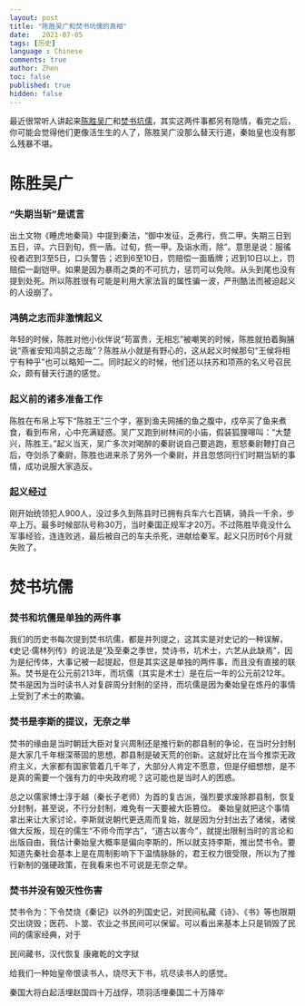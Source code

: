 ```yaml
---
layout: post
title: "陈胜吴广和焚书坑儒的真相"
date:   2021-07-05
tags: [历史]
language : Chinese
comments: true
author: Zhen
toc: false
published: true
hidden: false
---
```

最近很常听人讲起来[陈胜吴广](https://zh.wikipedia.org/wiki/%E5%A4%A7%E6%B3%BD%E4%B9%A1%E8%B5%B7%E4%B9%89)和[焚书坑儒](https://zh.wikipedia.org/wiki/%E7%84%9A%E4%B9%A6%E5%9D%91%E5%84%92)，其实这两件事都另有隐情，看完之后，你可能会觉得他们更像活生生的人了，陈胜吴广没那么替天行道，秦始皇也没有那么残暴不堪。

# 陈胜吴广
### “失期当斩”是谎言
出土文物《睡虎地秦简》中提到秦法，“御中发征，乏弗行，赀二甲。失期三日到五日，谇。六日到旬，赀一盾。过旬，赀一甲。及诣水雨，除”。意思是说：服徭役者迟到3至5日，口头警告；迟到6至10日，罚赔偿一面盾牌；迟到10日以上，罚赔偿一副铠甲。如果是因为暴雨之类的不可抗力，惩罚可以免除。从头到尾也没有提到处死。所以陈胜很有可能是利用大家法盲的属性骗一波，严刑酷法而被迫起义的人设崩了。

### 鸿鹄之志而非激情起义
年轻的时候，陈胜对他小伙伴说“苟富贵，无相忘”被嘲笑的时候，陈胜就拍着胸脯说“燕雀安知鸿鹄之志哉”？陈胜从小就是有野心的，这从起义时候那句“王侯将相宁有种乎”也可以略知一二。同时起义的时候，他们还以扶苏和项燕的名义号召民众，颇有替天行道的感觉。

### 起义前的诸多准备工作
陈胜在布帛上写下“陈胜王”三个字，塞到渔夫网捕的鱼之腹中，戍卒买了鱼来煮食，看到布帛，心中充满疑惑。吴广又跑到树林间的小庙，假装狐狸嗥叫：“大楚兴，陈胜王。”起义当天，吴广多次对喝醉的秦尉说自己要逃跑，惹怒秦尉鞭打自己后，夺剑杀了秦尉，陈胜也进来杀了另外一个秦尉，并且忽悠同行们时期当斩的事情，成功说服大家造反。

### 起义经过
刚开始统领犯人900人，没过多久到陈县时已拥有兵车六七百辆，骑兵一千余，步卒上万。最多时候部队号称30万，当时秦国正规军才20万。不过陈胜毕竟没什么军事经验，连连败逃，最后被自己的车夫杀死，进献给秦军。起义只历时6个月就失败了。

# 焚书坑儒
### 焚书和坑儒是单独的两件事
我们的历史书每次提到焚书坑儒，都是并列提之，这其实是对史记的一种误解，《史记·儒林列传》的说法是“及至秦之季世，焚诗书，坑术士，六艺从此缺焉”，因为是纪传体，大事记被一起提起，但是其实这是单独的两件事，而且没有直接的联系。焚书是在公元前213年，而坑儒（其实是术士）是在后一年的公元前212年。焚书是因为当时读书人对复辟周分封制的坚持，而坑儒是因为秦始皇在炼丹的事情上受到了术士的欺骗。

### 焚书是李斯的提议，无奈之举
焚书的缘由是当时朝廷大臣对复兴周制还是推行新的郡县制的争论，在当时分封制是大家几千年根深蒂固的思想，郡县制是破天荒的创新。这就好比在当今推崇无政府主义，大家都有国家管着几千年了，大部分人肯定不愿意，但是仔细想想，是不是真的需要一个强有力的中央政府呢？这可能也是当时人的困惑。

总之以儒家博士淳于越（秦长子老师）为首的复古派，强烈要求废除郡县制，恢复分封制，甚至说，不行分封制，难免有一天要被大臣篡位。 秦始皇就把这个事情拿出来让大家讨论，李斯就说朝代更迭周而复始，就是因为分封出去了诸侯，诸侯做大反叛，现在的儒生“不师今而学古”，“道古以害今”，就提出限制当时的言论和出版自由，我估计秦始皇大概率是偏向李斯的，所以就支持李斯，推出焚书令。要知道先秦社会基本上是在周制影响下下温情脉脉的，君王权力很受限，所以为了推行新制的强硬政策，在我看来也不可说是无奈之举。

### 焚书并没有毁灭性伤害
焚书令为：下令焚烧《秦记》以外的列国史记，对民间私藏《诗》、《书》等也限期交出烧毁；医药、卜筮、农业之书民间可以保留。可以看出来基本上只是销毁了民间的儒家经典，对于

民间藏书，汉代恢复
康雍乾的文字狱



给我们一种始皇帝恨读书人，烧尽天下书，坑尽读书人的感觉。

秦国大将白起活埋赵国四十万战俘，项羽活埋秦国二十万降卒
<!--stackedit_data:
eyJoaXN0b3J5IjpbLTEwMjQ5MTAyMiw3NTYxNTEyNzUsMzA2Nj
E1Mjg5LDE2MjIyOTk2MSwtMTkyNTk2MjM3NCw1MjQ3OTk3ODEs
LTM2MzYwMDkzLDk3MDE3NTUzNSwxNTc0Njk1MDcwLDY2MDgxNj
kzMCwtMTY3NTI5ODE4Nl19
-->